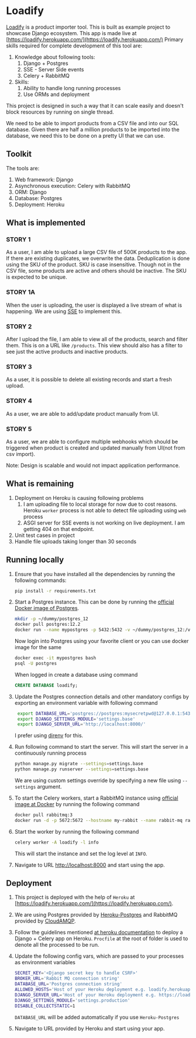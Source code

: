 # Loadify

[Loadify](https://loadify.herokuapp.com/) is a product importer tool. This is built as example project to showcase Django ecosystem. This app is made live at [https://loadify.herokuapp.com/](https://loadify.herokuapp.com/) Primary skills required for complete development of this tool are:

1. Knowledge about following tools:
   1. Django + Postgres
   2. SSE - Server Side events
   3. Celery + RabbitMQ
2. Skills:
   1. Ability to handle long running processes
   2. Use ORMs and deployment

This project is designed in such a way that it can scale easily and doesn't block resources by running on single thread.

We need to be able to import products from a CSV file and into our SQL database. Given there are half a million products to be imported into the database, we need this to be done on a pretty UI that we can use.

## Toolkit

The tools are:

1. Web framework: Django
2. Asynchronous execution: Celery with RabbitMQ
3. ORM: Django
4. Database: Postgres
5. Deployment: Heroku

## What is implemented

### STORY 1

As a user, I am able to upload a large CSV file of 500K products to the app. If there are existing duplicates, we overwrite the data. Deduplication is done using the SKU of the product. SKU is case
insensitive. Though not in the CSV file, some products are active and others should be inactive. The SKU is expected to be unique.

### STORY 1A

When the user is uploading, the user is displayed a live stream of what is happening. We are using [SSE](https://github.com/fanout/django-eventstream) to implement this.

### STORY 2

After I upload the file, I am able to view all of the products, search and filter them. This is on a URL like `/products`. This view should also has a filter to see just the active products and inactive products.

### STORY 3

As a user, it is possible to delete all existing records and start a fresh upload.

### STORY 4

As a user, we are able to add/update product manually from UI.

### STORY 5

As a user, we are able to configure multiple webhooks which should be triggered when product is created and updated manually from UI(not from csv import).

Note: Design is scalable and would not impact application performance.

## What is remaining

1. Deployment on Heroku is causing following problems
   1. I am uploading file to local storage for now due to cost reasons. Heroku `worker` process is not able to detect file uploading using `web` process
   2. ASGI server for SSE events is not working on live deployment. I am getting 404 on that endpoint.
2. Unit test cases in project
3. Handle file uploads taking longer than 30 seconds

## Running locally

1. Ensure that you have installed all the dependencies by running the following commands:

   ```bash
   pip install -r requirements.txt
   ```

2. Start a Postgres instance. This can be done by running the [official Docker image of Postgres](https://hub.docker.com/_/postgres).

   ```bash
   mkdir -p ~/dummy/postgres_12
   docker pull postgres:12.2
   docker run --name mypostgres -p 5432:5432 -v ~/dummy/postgres_12:/var/lib/postgresql/data -e POSTGRES_PASSWORD=mysecretpwd -d postgres:12.2
   ```

   Now login into Postgres using your favorite client or you can use docker image for the same

   ```bash
   docker exec -it mypostgres bash
   psql -U postgres
   ```

   When logged in create a database using command

   ```SQL
   CREATE DATABASE loadify;
   ```

3. Update the Postgres connection details and other mandatory configs by exporting an environment variable with following command

   ```bash
    export DATABASE_URL='postgres://postgres:mysecretpwd@127.0.0.1:5432/loadify'
    export DJANGO_SETTINGS_MODULE='settings.base'
    export DJANGO_SERVER_URL='http://localhost:8000/'
   ```

   I prefer using [direnv](https://direnv.net/) for this.

4. Run following command to start the server. This will start the server in a continuously running process

   ```bash
   python manage.py migrate --settings=settings.base
   python manage.py runserver --settings=settings.base
   ```

   We are using custom settings override by specifying a new file using `--settings` argument.

5. To start the Celery workers, start a RabbitMQ instance using [official image at Docker](https://hub.docker.com/_/rabbitmq) by running the following command

   ```bash
   docker pull rabbitmq:3
   docker run -d -p 5672:5672 --hostname my-rabbit --name rabbit-mq rabbitmq:3
   ```

6. Start the worker by running the following command

   ```bash
   celery worker -A loadify -l info
   ```

   This will start the instance and set the log level at `INFO`.

7. Navigate to URL [http://localhost:8000](http://localhost:8000) and start using the app.

## Deployment

1. This project is deployed with the help of `Heroku` at [https://loadify.herokuapp.com/](https://loadify.herokuapp.com/).

2. We are using Postgres provided by [Heroku-Postgres](https://www.heroku.com/postgres) and RabbitMQ provided by [CloudAMQP](https://www.cloudamqp.com/).

3. Follow the guidelines mentioned [at heroku documentation](https://devcenter.heroku.com/articles/celery-heroku) to deploy a Django + Celery app on Heroku. `Procfile` at the root of folder is used to denote all the processed to be run.

4. Update the following config vars, which are passed to your processes as environment variables

   ```bash
   SECRET_KEY='<Django secret key to handle CSRF>'
   BROKER_URL='Rabbit MQ connection string'
   DATABASE_URL='Postgres connection string'
   ALLOWED_HOSTS='Host of your Heroku deployment e.g. loadify.herokuapp.com'
   DJANGO_SERVER_URL='Host of your Heroku deployment e.g. https://loadify.herokuapp.com/'
   DJANGO_SETTINGS_MODULE='settings.production'
   DISABLE_COLLECTSTATIC=1
   ```

   `DATABASE_URL` will be added automatically if you use `Heroku-Postgres`

5. Navigate to URL provided by Heroku and start using your app.

